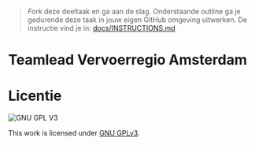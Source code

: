> _Fork_ deze deeltaak en ga aan de slag. 
Onderstaande outline ga je gedurende deze taak in jouw eigen GitHub omgeving uitwerken. 
De instructie vind je in: [docs/INSTRUCTIONS.md](docs/INSTRUCTIONS.md)

# Teamlead Vervoerregio Amsterdam

# Licentie

![GNU GPL V3](https://www.gnu.org/graphics/gplv3-127x51.png)

This work is licensed under [GNU GPLv3](./LICENSE).
